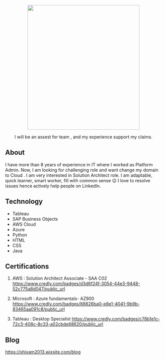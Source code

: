  
<p align="center">
  <img width="360" height="400" src="https://user-images.githubusercontent.com/97939967/149906919-1c5dffe4-ad96-473d-a2ac-6b685235befb.png">
</p>

<p align="center">
I will be an assest for team , and my experience support my claims.
</p>

## About

I have more than 8 years of experience in IT where I worked as Platform Admin. Now, I am looking for challenging role and want change my domain to Cloud . I am very interested in Solution Architect role. I am adaptable, quick learner, smart worker, fill with common sense :wink: 
I love to resolve issues hence actively help people on LinkedIn. 


        
## Technology
* Tableau
* SAP Business Objects
* AWS Cloud
* Azure
* Python
* HTML
* CSS
* Java


## Certifications

1) AWS : Solution Architect Associate - SAA C02
     https://www.credly.com/badges/d3d6f24f-3054-44e3-9448-52c775a8d047/public_url

2) Microsoft : Azure fundamentals- AZ900
     https://www.credly.com/badges/88826ba0-e8e1-4041-9b9b-83465aa091c8/public_url

3) Tableau : Desktop Specialist 
     https://www.credly.com/badges/c78b1e1c-72c3-408c-8c33-a02cbde68620/public_url


## Blog

https://shivam2013.wixsite.com/blog

